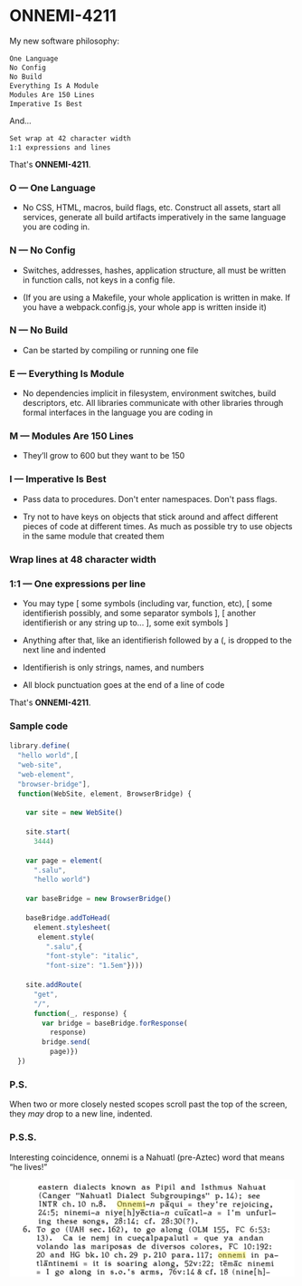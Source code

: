 # ONNEMI-4211

My new software philosophy: 

    One Language
    No Config
    No Build
    Everything Is A Module
    Modules Are 150 Lines
    Imperative Is Best

And...

    Set wrap at 42 character width
    1:1 expressions and lines

That's **ONNEMI-4211**.

### O — One Language

- No CSS, HTML, macros, build flags, etc. Construct all assets, start all services, generate all build artifacts imperatively in the same language you are coding in.


### N — No Config

- Switches, addresses, hashes, application structure, all must be written in function calls, not keys in a config file.

- (If you are using a Makefile, your whole application is written in make. If you have a webpack.config.js, your whole app is written inside it)

### N — No Build

- Can be started by compiling or running one file


###  E — Everything Is Module

- No dependencies implicit in filesystem, environment switches, build descriptors, etc. All libraries communicate with other libraries through formal interfaces in the language you are coding in


### M — Modules Are 150 Lines

- They’ll grow to 600 but they want to be 150


### I — Imperative Is Best

- Pass data to procedures. Don't enter namespaces. Don't pass flags.

- Try not to have keys on objects that stick around and affect different pieces of code at different times. As much as possible try to use objects in the same module that created them

### Wrap lines at 48 character width

### 1:1 — One expressions per line

- You may type [ some symbols (including var, function, etc), [ some identifierish possibly, and some separator symbols ], [ another identifierish or any string up to... ], some exit symbols ]

- Anything after that, like an identifierish followed by a (, is dropped to the next line and indented

- Identifierish is only strings, names, and numbers

- All block punctuation goes at the end of a line of code

That's **ONNEMI-4211**.


### Sample code

```javascript
library.define(
  "hello world",[
  "web-site",
  "web-element",
  "browser-bridge"],
  function(WebSite, element, BrowserBridge) {

    var site = new WebSite()

    site.start(
      3444)

    var page = element(
      ".salu",
      "hello world")
      
    var baseBridge = new BrowserBridge()

    baseBridge.addToHead(
      element.stylesheet(
       element.style(
         ".salu",{
         "font-style": "italic",
         "font-size": "1.5em"})))
   
    site.addRoute(
      "get",
      "/",
      function(_, response) {
        var bridge = baseBridge.forResponse(
          response)
        bridge.send(
          page)})
  })
```

### P.S.

When two or more closely nested scopes scroll past the top of the screen, they _may_ drop to a new line, indented.

### P.S.S.

Interesting coincidence, onnemi is a Nahuatl (pre-Aztec) word that means “he lives!”

![Onnemi mentioned in Nahuatl dictionary](onemmi-in-nahuatl.png)

